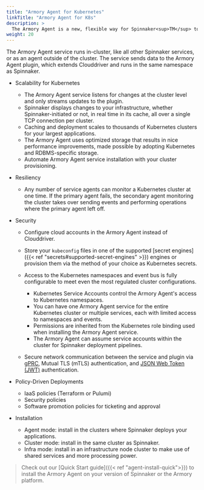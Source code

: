 ```yaml
---
title: "Armory Agent for Kubernetes"
linkTitle: "Armory Agent for K8s"
description: >
  The Armory Agent is a new, flexible way for Spinnaker<sup>TM</sup> to interact with your Kubernetes infrastructure
weight: 20
---
```


The Armory Agent service runs in-cluster, like all other Spinnaker services, or as an agent outside of the cluster. The service sends data to the Armory Agent plugin, which extends Clouddriver and runs in the same namespace as Spinnaker.

* Scalability for Kubernetes

  * The Armory Agent service listens for changes at the cluster level and only streams updates to the plugin.
  * Spinnaker displays changes to your infrastructure, whether Spinnaker-initiated or not, in real time in its cache, all over a single TCP connection per cluster.
  * Caching and deployment scales to thousands of Kubernetes clusters for your largest applications.
  * The Armory Agent uses optimized storage that results in nice performance improvements, made possible by adopting Kubernetes and RDBMS-specific storage.
  * Automate Armory Agent service installation with your cluster provisioning.

* Resiliency

  * Any number of service agents can monitor a Kubernetes cluster at one time. If the primary agent fails, the secondary agent monitoring the cluster takes over sending events and performing operations where the primary agent left off.  

* Security

  * Configure cloud accounts in the Armory Agent instead of Clouddriver.
  * Store your `kubeconfig` files in one of the supported [secret engines]({{< ref "secrets#supported-secret-engines" >}}) engines or provision them via the method of your choice as Kubernetes secrets.
  * Access to the Kubernetes namespaces and event bus is fully configurable to meet even the most regulated cluster configurations.

    * Kubernetes Service Accounts control the Armory Agent's access to Kubernetes namespaces.
    * You can have one Armory Agent service for the entire Kubernetes cluster or multiple services, each with limited access to namespaces and events.
    * Permissions are inherited from the Kubernetes role binding used when installing the Armory Agent service.
    * The Armory Agent can assume service accounts within the cluster for Spinnaker deployment pipelines. 

  * Secure network communication between the service and plugin via [gPRC](https://grpc.io/), Mutual TLS (mTLS) authentication, and [JSON Web Token (JWT)](https://jwt.io/) authentication.

* Policy-Driven Deployments

    * IaaS policies (Terraform or Pulumi)
    * Security policies
    * Software promotion policies for ticketing and approval

* Installation

  * Agent mode: install in the clusters where Spinnaker deploys your applications.
  * Cluster mode: install in the same cluster as Spinnaker.
  * Infra mode: install in an infrastructure node cluster to make use of shared services and more processing power.


>Check out our [Quick Start guide]({{< ref "agent-install-quick">}}) to install the Armory Agent on your version of Spinnaker or the Armory platform.
